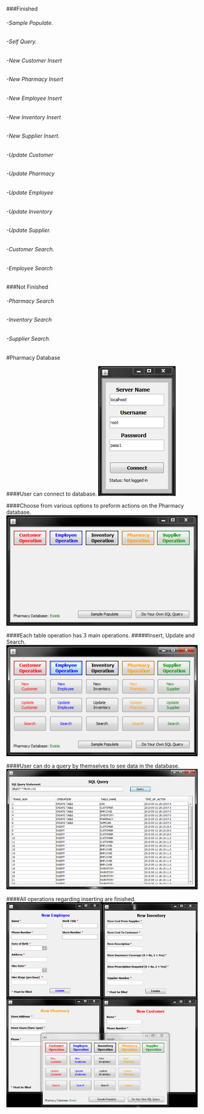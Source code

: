 ###Finished
######   -Sample Populate.
######   -Self Query.
######   -New Customer Insert 
######   -New Pharmacy Insert 
######   -New Employee Insert 
######   -New Inventory Insert 
######   -New Supplier Insert.
######   -Update Customer 
######   -Update Pharmacy 
######   -Update Employee 
######   -Update Inventory 
######   -Update Supplier.
######   -Customer Search.
######   -Employee Search 

###Not Finished
######   -Pharmacy Search 
######   -Inventory Search 
######   -Supplier Search.


#Pharmacy Database

####User can connect to database.
![Alt text](https://github.com/InderPabla/Projects/blob/master/Pharmacy%20Database%20WORK%20IN%20PROGRESS/Pharmacy/Images/1.PNG "Optional Title"
)

####Choose from various options to preform actions on the Pharmacy database.
![Alt text](https://github.com/InderPabla/Projects/blob/master/Pharmacy%20Database%20WORK%20IN%20PROGRESS/Pharmacy/Images/2.PNG "Optional Title"
)

####Each table operation has 3 main operations.
#####Insert, Update and Search.
![Alt text](https://github.com/InderPabla/Projects/blob/master/Pharmacy%20Database%20WORK%20IN%20PROGRESS/Pharmacy/Images/3.PNG "Optional Title"
)

####User can do a query by themselves to see data in the database.
![Alt text](https://github.com/InderPabla/Projects/blob/master/Pharmacy%20Database%20WORK%20IN%20PROGRESS/Pharmacy/Images/4.PNG "Optional Title"
)

####All operations regarding inserting are finished.
![Alt text](https://github.com/InderPabla/Projects/blob/master/Pharmacy%20Database%20WORK%20IN%20PROGRESS/Pharmacy/Images/5.PNG "Optional Title"
)
